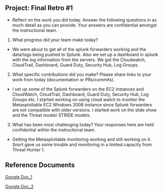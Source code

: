 ## Project: Final Retro #1

- Reflect on the work you did today. Answer the following questions in as much detail as you can provide. Your answers are confidential amongst the instructional team.

1. What progress did your team make today?

- We were about to get all of the splunk forwarders working and the data/logs being pushed to Splunk. Also we set up a dashboard in splunk with the log information from the servers. We got the Cloudwatch, CloudTrail, Dashboard, Guard Duty, Security Hub, Log Groups.

2. What specific contributions did you make? Please share links to your work from today (documentation or PRs/commits).

- I set up some of the Splunk forwarders on the EC2 instances and CloudWatch, CloudTrail, Dashboard, Guard Duty, Security Hub, Log Groups etc. I started working on using cloud watch to monitor the Metasploitable EC2 Windows 2008 instance since Splunk forwarders are not compatible with older versions. I started work on the slide show and the Threat model/ STRIDE models.

3. What has been most challenging today? Your responses here are held confidential within the instructional team.

- Getting the Metasploitable monitoring working and still working on it. Snort gave us some trouble and monitoring in a limited capacity from Threat Hunter 1.

## Reference Documents

[Google Doc_1](https://docs.google.com/document/d/1xDr6BeUOP5L4UmNzgoyP6rQKzTXXgk36O6MEkKETHxM/edit?usp=sharing)

[Google Doc_2](https://docs.google.com/document/d/1n03nbp_96swp477OnOX3hZz8qVGH0Hdn2_GlONmBFsA/edit?usp=sharing) 
